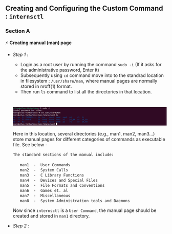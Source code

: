 ## Creating and Configuring the Custom Command : `internsctl`
### Section A
⚡ **Creating manual (man) page**
- *Step 1 :* 
  * Login as a root user by running the command `sudo -i` (If it asks for the administrative password, Enter it)
  * Subsequently using `cd` command move into to the standrad location in filesystem : `/usr/share/man`, where manual pages are normally stored in nroff(1) format.
  * Then run `ls` command to list all the directories in that location.
  <h1></h1>
  <img src = "/images/img_1.png">
  
  Here in this location, several directories (e.g., man1, man2, man3...) store manual pages for different categories of commands as executable file. See below -
  
   ```
   The standard sections of the manual include:

      man1  -  User Commands
      man2  -  System Calls
      man3  -  C Library Functions
      man4  -  Devices and Special Files
      man5  -  File Formats and Conventions
      man6  -  Games et. al
      man7  -  Miscellaneous
      man8  -  System Administration tools and Daemons
   ```
   Now since `internsctl` is a `User Command`, the manual page should be created and stored in `man1` directory.
   
- *Step 2 :* 
